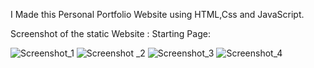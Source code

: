 I Made this Personal Portfolio Website using HTML,Css and JavaScript.

Screenshot of the static Website :
 Starting Page:

![Screenshot_1](https://user-images.githubusercontent.com/108585271/210156528-002e824e-459b-4bdc-8e6b-942a81fe68de.png)
![Screenshot _2](https://user-images.githubusercontent.com/108585271/210156538-eb5a83dd-5ecd-4edf-8d6c-c260606a78a4.png)
![Screenshot_3](https://user-images.githubusercontent.com/108585271/210156540-8bf99b28-dcb2-4914-bcdc-e3abfeb17e58.png)
![Screenshot_4](https://user-images.githubusercontent.com/108585271/210156541-fe1dc632-4a26-4581-85bb-897e1d04290d.png)
